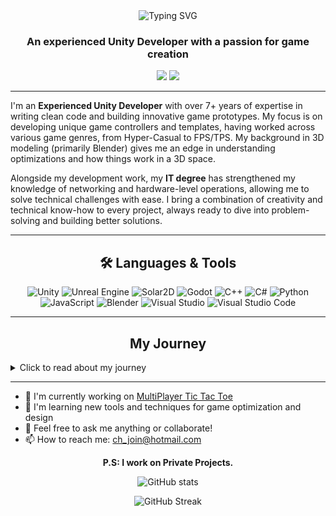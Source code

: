<!--
  This empty comment pushes the visible content down












-->

<div align="center">
  <img src="https://readme-typing-svg.herokuapp.com?font=Architects+Daughter&color=7AF79A&size=30&center=true&vCenter=true&width=600&lines=Haseeb+Z;UNITY;UNREAL;GODOT;Solar2D;GAME+MAKER;BLENDER" alt="Typing SVG" />
</div>

<h3 align="center">An experienced Unity Developer with a passion for game creation</h3>

<p align="center">
  <a href="mailto:ch_join@hotmail.com"><img src="https://img.shields.io/badge/Email-D14836?style=for-the-badge&logo=gmail&logoColor=white"/></a>
  <a href="https://github.com/HaseebDev"><img src="https://img.shields.io/badge/GitHub-100000?style=for-the-badge&logo=github&logoColor=white"/></a>
</p>

---

<p>
I'm an <strong>Experienced Unity Developer</strong> with over 7+ years of expertise in writing clean code and building innovative game prototypes. My focus is on developing unique game controllers and templates, having worked across various game genres, from Hyper-Casual to FPS/TPS. My background in 3D modeling (primarily Blender) gives me an edge in understanding optimizations and how things work in a 3D space.

Alongside my development work, my <strong>IT degree</strong> has strengthened my knowledge of networking and hardware-level operations, allowing me to solve technical challenges with ease. I bring a combination of creativity and technical know-how to every project, always ready to dive into problem-solving and building better solutions.
</p>

---

<h2 align="center">🛠️ Languages & Tools</h2>

<p align="center">
  <img src="https://img.shields.io/badge/Unity-100000?style=for-the-badge&logo=unity&logoColor=white" alt="Unity"/>
  <img src="https://img.shields.io/badge/Unreal_Engine-100000?style=for-the-badge&logo=unreal-engine&logoColor=white" alt="Unreal Engine"/>
  <img src="https://img.shields.io/badge/Solar2D-100000?style=for-the-badge&logo=corona-engine&logoColor=white" alt="Solar2D"/>
  <img src="https://img.shields.io/badge/Godot-478cbf?style=for-the-badge&logo=godot-engine&logoColor=white" alt="Godot"/>
  <img src="https://img.shields.io/badge/C++-00599C?style=for-the-badge&logo=c%2B%2B&logoColor=white" alt="C++"/>
  <img src="https://img.shields.io/badge/C%23-239120?style=for-the-badge&logo=c-sharp&logoColor=white" alt="C#"/>
  <img src="https://img.shields.io/badge/Python-3776AB?style=for-the-badge&logo=python&logoColor=white" alt="Python"/>
  <img src="https://img.shields.io/badge/JavaScript-323330?style=for-the-badge&logo=javascript&logoColor=F7DF1E" alt="JavaScript"/>
  <img src="https://img.shields.io/badge/Blender-F5792A?style=for-the-badge&logo=blender&logoColor=white" alt="Blender"/>
  <img src="https://img.shields.io/badge/Visual_Studio-5C2D91?style=for-the-badge&logo=visual%20studio&logoColor=white" alt="Visual Studio"/>
  <img src="https://img.shields.io/badge/Visual_Studio_Code-0078D4?style=for-the-badge&logo=visual%20studio%20code&logoColor=white" alt="Visual Studio Code"/>
</p>

---

<h2 align="center">My Journey</h2>

<details>
<summary>Click to read about my journey</summary>
<br>
When I was 5, I fell in love with video games. Those early days were full of wonder as I spent hours immersed in play, all the while dreaming of making games myself one day. At the time, I didn't know how game development worked, but the passion to create never left me.

At 12, I began my coding journey, initially creating malware and viruses just for fun, driven by a fascination with how things work. It wasn't long before I found my true calling—game development. I started with GameMaker, which served as my introduction to game creation. But when I discovered Unity 4, everything changed. Unity became my platform, and from then on, I've been coding and building in Unity.

As my skills grew, so did my understanding of various engines. I explored <strong>Unreal, Solar2D (Corona), and Godot</strong>, while mastering languages like <strong>C++, C#, Python, and JavaScript</strong>. Each project was a new chapter, each failure a lesson learned. Today, I continue to build, dream, and code, always looking to push the limits of what's possible in game development.
</details>

---

- 🔭 I'm currently working on [MultiPlayer Tic Tac Toe](https://github.com/BadranRaza/Multiplayer-Tic-Tac-Toe)
- 🌱 I'm learning new tools and techniques for game optimization and design
- 💬 Feel free to ask me anything or collaborate!
- 📫 How to reach me: [ch_join@hotmail.com](mailto:ch_join@hotmail.com)

<p align="center"><strong>P.S: I work on Private Projects.</strong></p>

<p align="center">
  <img src="https://github-readme-stats.vercel.app/api?username=HaseebDev&show_icons=true&theme=radical" alt="GitHub stats" />
</p>

<p align="center">
  <img src="https://github-readme-streak-stats.herokuapp.com/?user=HaseebDev&theme=dark" alt="GitHub Streak" />
</p>
